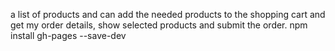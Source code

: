 a list of products and can add the needed products to
the shopping cart and get my order details, show selected products and submit the
order.
npm install gh-pages --save-dev
